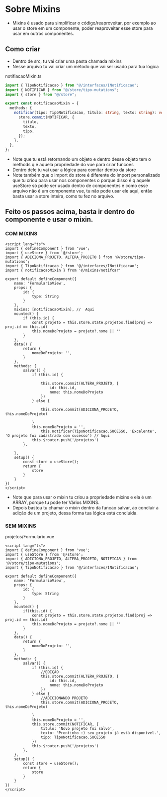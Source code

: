 # Sobre Mixins

- Mixins é usado para simplificar o código/reaproveitar, por exemplo ao usar o store em um componente, poder reaproveitar esse store para usar em outros componentes.

## Como criar
- Dentro de src, tu vai criar uma pasta chamada mixins
- Nesse arquivo tu vai criar um método que vai ser usado para tua lógica

notifiacaoMixin.ts
```ts
import { TipoNotificacao } from "@/interfaces/INotificacao";
import { NOTIFICAR } from "@/store/tipo-mutations";
import { store } from "@/store";

export const notificacaoMixin = {
  methods: {
    notificar(tipo: TipoNotificacao, titulo: string, texto: string): void {
      store.commit(NOTIFICAR, {
        titulo,
        texto,
        tipo,
      });
    },
  },
};

```

- Note que tu está retornando um objeto e dentro desse objeto tem o methods q é aquela propriedade do vue para criar funcoes
- Dentro dele tu vai usar a lógica para comitar dentro da store
- Note também que o import do store é diferente do import personalizado que tu criou para usar nos componentes o porque disso é q aquele useStore só pode ser usado dentro de componentes e como esse arquivo não é um componente vue, tu não pode usar ele aqui, então basta usar a store inteira, como tu fez no arquivo.

## Feito os passos acima, basta ir dentro do componente e usar o mixin.


### COM MIXINS

```vue
<script lang="ts">
import { defineComponent } from 'vue';
import { useStore } from '@/store';
import { ADICIONA_PROJETO, ALTERA_PROJETO } from '@/store/tipo-mutations';
import { TipoNotificacao } from '@/interfaces/INotificacao';
import { notificacaoMixin } from '@/mixins/notifcar'

export default defineComponent({
    name: 'FormularioView',
    props: {
        id: {
            type: String
        }
    },
    mixins: [notificacaoMixin], //  Aqui
    mounted() {
        if (this.id) {
            const projeto = this.store.state.projetos.find(proj => proj.id == this.id)
            this.nomeDoProjeto = projeto?.nome || ''
        }
    },
    data() {
        return {
            nomeDoProjeto: '',
        }
    },
    methods: {
        salvar() {
            if (this.id) {

                this.store.commit(ALTERA_PROJETO, {
                    id: this.id,
                    nome: this.nomeDoProjeto
                })
            } else {
    
                this.store.commit(ADICIONA_PROJETO, this.nomeDoProjeto)

            }
            this.nomeDoProjeto = '',
                this.notificar(TipoNotificacao.SUCESSO, 'Excelente', 'O projeto foi cadastrado com sucesso') // Aqui
            this.$router.push('/projetos')
        },

    },
    setup() {
        const store = useStore();
        return {
            store
        }
    }
})
</script>
```

- Note que para usar o mixin tu criou a propriedade mixins e ela é um ARRAY, porque tu pode ter Vários MIXINS.
- Depois bastou tu chamar o mixin dentro da funcao salvar, ao concluir a adição de um projeto, dessa forma tua lógica está concluida.

### SEM MIXINS

projetos/Formulario.vue
```vue
<script lang="ts">
import { defineComponent } from 'vue';
import { useStore } from '@/store';
import { ADICIONA_PROJETO, ALTERA_PROJETO, NOTIFICAR } from '@/store/tipo-mutations';
import { TipoNotificacao } from '@/interfaces/INotificacao';

export default defineComponent({
    name: 'FormularioView',
    props: {
        id: {
            type: String
        }
    },
    mounted() {
        if(this.id) {
            const projeto = this.store.state.projetos.find(proj => proj.id == this.id)
            this.nomeDoProjeto = projeto?.nome || ''
        }
    },
    data() {
        return {
            nomeDoProjeto: '',
        }
    },
    methods: {
        salvar() {
            if (this.id) {
                //EDIÇÃO
                this.store.commit(ALTERA_PROJETO, {
                    id: this.id,
                    nome: this.nomeDoProjeto
                })
            } else {
                //ADICIONANDO PROJETO
                this.store.commit(ADICIONA_PROJETO, this.nomeDoProjeto)
                
            }
            this.nomeDoProjeto = '',
            this.store.commit(NOTIFICAR, {
                titulo: 'Novo projeto foi salvo',
                texto: 'Prontinho :) seu projeto já está disponível.',
                tipo: TipoNotificacao.SUCESSO
            })
            this.$router.push('/projetos')
        },
    },
    setup() {
        const store = useStore();
        return {
            store
        }
    }
})
</script>
```

